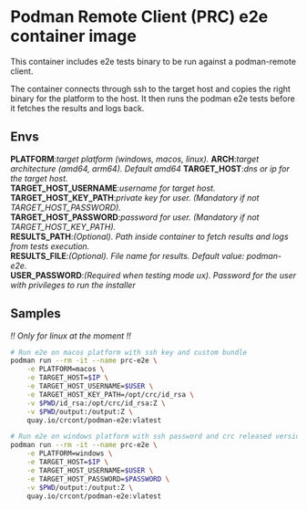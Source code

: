 # Podman Remote Client (PRC) e2e container image

This container includes e2e tests binary to be run against a podman-remote client.

The container connects through ssh to the target host and copies the right binary for the platform to the host. It then runs the podman e2e tests before it fetches the results and logs back.

## Envs

**PLATFORM**:*target platform (windows, macos, linux).*
**ARCH**:*target architecture (amd64, arm64). Default amd64*
**TARGET_HOST**:*dns or ip for the target host.*  
**TARGET_HOST_USERNAME**:*username for target host.*  
**TARGET_HOST_KEY_PATH**:*private key for user. (Mandatory if not TARGET_HOST_PASSWORD).*  
**TARGET_HOST_PASSWORD**:*password for user. (Mandatory if not TARGET_HOST_KEY_PATH).*    
**RESULTS_PATH**:*(Optional). Path inside container to fetch results and logs from tests execution.*  
**RESULTS_FILE**:*(Optional). File name for results. Default value: podman-e2e.*   
**USER_PASSWORD**:*(Required when testing mode ux). Password for the user with privileges to run the installer*  

## Samples

_!! Only for linux at the moment !!_

```bash
# Run e2e on macos platform with ssh key and custom bundle
podman run --rm -it --name prc-e2e \
    -e PLATFORM=macos \
    -e TARGET_HOST=$IP \
    -e TARGET_HOST_USERNAME=$USER \
    -e TARGET_HOST_KEY_PATH=/opt/crc/id_rsa \
    -v $PWD/id_rsa:/opt/crc/id_rsa:Z \
    -v $PWD/output:/output:Z \
    quay.io/crcont/podman-e2e:vlatest

# Run e2e on windows platform with ssh password and crc released version
podman run --rm -it --name prc-e2e \
    -e PLATFORM=windows \
    -e TARGET_HOST=$IP \
    -e TARGET_HOST_USERNAME=$USER \
    -e TARGET_HOST_PASSWORD=$PASSWORD \
    -v $PWD/output:/output:Z \
    quay.io/crcont/podman-e2e:vlatest
```

